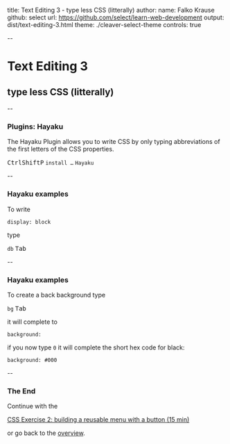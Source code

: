 title: Text Editing 3 - type less CSS (litterally)
author:
  name: Falko Krause
  github: select
  url: https://github.com/select/learn-web-development
output: dist/text-editing-3.html
theme: ./cleaver-select-theme
controls: true

--
# Text Editing 3

## type less CSS (litterally)

--
### Plugins: Hayaku
The Hayaku Plugin allows you to write CSS by only typing abbreviations of the first letters of the CSS properties.

<kbd>Ctrl</kbd><kbd>Shift</kbd><kbd>P</kbd> `install …` `Hayaku`

--
### Hayaku examples
To write
```
display: block
```

type

`db` <kbd>Tab</kbd>

--
### Hayaku examples
To create a back background type

`bg` <kbd>Tab</kbd>

it will complete to 
```
background: 
```

if you now type `0` it will complete the short hex code for black:

```
background: #000
```

--
### The End
Continue with the

<a href="css-exercise-2.html">CSS Exercise 2: building a reusable menu with a button (15 min)</a>

or go back to the <a href="https://github.com/select/learn-web-development">overview</a>.
